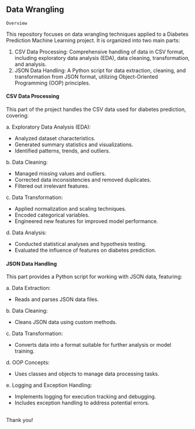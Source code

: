 ## Data Wrangling

`Overview`

This repository focuses on data wrangling techniques applied to a Diabetes Prediction Machine Learning project. It is organized into two main parts:

1. CSV Data Processing: Comprehensive handling of data in CSV format, including exploratory data analysis (EDA), data cleaning, transformation, and analysis.
2. JSON Data Handling: A Python script for data extraction, cleaning, and transformation from JSON format, utilizing Object-Oriented Programming (OOP) principles.

#### CSV Data Processing

This part of the project handles the CSV data used for diabetes prediction, covering:

a. Exploratory Data Analysis (EDA):

- Analyzed dataset characteristics.
- Generated summary statistics and visualizations.
- Identified patterns, trends, and outliers.

b. Data Cleaning:

- Managed missing values and outliers.
- Corrected data inconsistencies and removed duplicates.
- Filtered out irrelevant features.

c. Data Transformation:

- Applied normalization and scaling techniques.
- Encoded categorical variables.
- Engineered new features for improved model performance.

d. Data Analysis:

- Conducted statistical analyses and hypothesis testing.
- Evaluated the influence of features on diabetes prediction.

#### JSON Data Handling

This part provides a Python script for working with JSON data, featuring:

a. Data Extraction:

- Reads and parses JSON data files.

b. Data Cleaning:

- Cleans JSON data using custom methods.

c. Data Transformation:

- Converts data into a format suitable for further analysis or model training.

d. OOP Concepts:

- Uses classes and objects to manage data processing tasks.

e. Logging and Exception Handling:

- Implements logging for execution tracking and debugging.
- Includes exception handling to address potential errors.

## 
Thank you!
